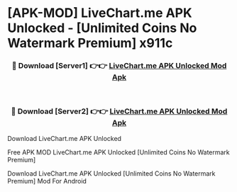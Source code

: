# [APK-MOD] LiveChart.me APK Unlocked - [Unlimited Coins No Watermark Premium] x911c



<div align="center">
<h3>🔴 Download [Server1] 👉👉 <a href="https://momento.my/?title=LiveChart.me_APK_Unlocked">LiveChart.me APK Unlocked Mod Apk</a></h3><br>

<h3>🔴 Download [Server2] 👉👉 <a href="https://momento.my/?title=LiveChart.me_APK_Unlocked">LiveChart.me APK Unlocked Mod Apk</a></h3>
</div>



Download LiveChart.me APK Unlocked 

Free APK MOD LiveChart.me APK Unlocked [Unlimited Coins No Watermark Premium]

Download LiveChart.me APK Unlocked [Unlimited Coins No Watermark Premium] Mod For Android
